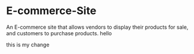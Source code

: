 # E-commerce-Site
An E-commerce site that allows vendors to display their products for sale, and customers to purchase products.
hello

this is my change